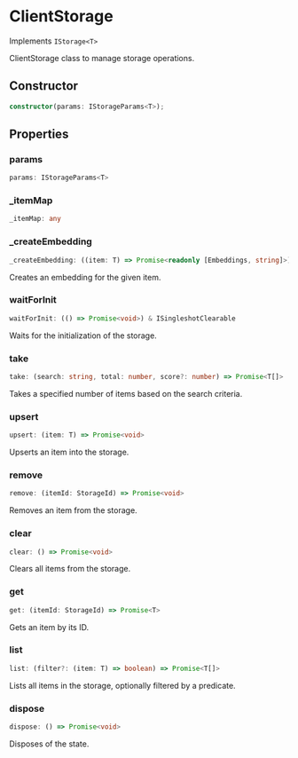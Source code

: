 # ClientStorage

Implements `IStorage<T>`

ClientStorage class to manage storage operations.

## Constructor

```ts
constructor(params: IStorageParams<T>);
```

## Properties

### params

```ts
params: IStorageParams<T>
```

### _itemMap

```ts
_itemMap: any
```

### _createEmbedding

```ts
_createEmbedding: ((item: T) => Promise<readonly [Embeddings, string]>) & IClearableMemoize<string | number> & IControlMemoize<string | number, Promise<readonly [Embeddings, string]>>
```

Creates an embedding for the given item.

### waitForInit

```ts
waitForInit: (() => Promise<void>) & ISingleshotClearable
```

Waits for the initialization of the storage.

### take

```ts
take: (search: string, total: number, score?: number) => Promise<T[]>
```

Takes a specified number of items based on the search criteria.

### upsert

```ts
upsert: (item: T) => Promise<void>
```

Upserts an item into the storage.

### remove

```ts
remove: (itemId: StorageId) => Promise<void>
```

Removes an item from the storage.

### clear

```ts
clear: () => Promise<void>
```

Clears all items from the storage.

### get

```ts
get: (itemId: StorageId) => Promise<T>
```

Gets an item by its ID.

### list

```ts
list: (filter?: (item: T) => boolean) => Promise<T[]>
```

Lists all items in the storage, optionally filtered by a predicate.

### dispose

```ts
dispose: () => Promise<void>
```

Disposes of the state.
